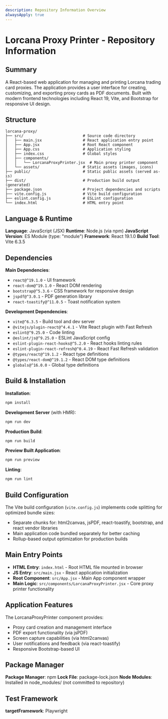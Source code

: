 ```yaml
---
description: Repository Information Overview
alwaysApply: true
---
```


# Lorcana Proxy Printer - Repository Information

## Summary
A React-based web application for managing and printing Lorcana trading card proxies. The application provides a user interface for creating, customizing, and exporting proxy cards as PDF documents. Built with modern frontend technologies including React 19, Vite, and Bootstrap for responsive UI design.

## Structure
```
lorcana-proxy/
├── src/                          # Source code directory
│   ├── main.jsx                  # React application entry point
│   ├── App.jsx                   # Root React component
│   ├── App.css                   # Application styling
│   ├── index.css                 # Global styles
│   ├── components/
│   │   └── LorcanaProxyPrinter.jsx  # Main proxy printer component
│   └── assets/                   # Static assets (images, icons)
├── public/                       # Static public assets (served as-is)
├── dist/                         # Production build output (generated)
├── package.json                  # Project dependencies and scripts
├── vite.config.js                # Vite build configuration
├── eslint.config.js              # ESLint configuration
└── index.html                    # HTML entry point
```

## Language & Runtime
**Language**: JavaScript (JSX)
**Runtime**: Node.js (via npm)
**JavaScript Version**: ES Module (type: "module")
**Framework**: React 19.1.0
**Build Tool**: Vite 6.3.5

## Dependencies
**Main Dependencies**:
- `react@^19.1.0` - UI framework
- `react-dom@^19.1.0` - React DOM rendering
- `bootstrap@^5.3.6` - CSS framework for responsive design
- `jspdf@^3.0.1` - PDF generation library
- `react-toastify@^11.0.5` - Toast notification system

**Development Dependencies**:
- `vite@^6.3.5` - Build tool and dev server
- `@vitejs/plugin-react@^4.4.1` - Vite React plugin with Fast Refresh
- `eslint@^9.25.0` - Code linting
- `@eslint/js@^9.25.0` - ESLint JavaScript config
- `eslint-plugin-react-hooks@^5.2.0` - React hooks linting rules
- `eslint-plugin-react-refresh@^0.4.19` - React Fast Refresh validation
- `@types/react@^19.1.2` - React type definitions
- `@types/react-dom@^19.1.2` - React DOM type definitions
- `globals@^16.0.0` - Global type definitions

## Build & Installation
**Installation**:
```bash
npm install
```

**Development Server** (with HMR):
```bash
npm run dev
```

**Production Build**:
```bash
npm run build
```

**Preview Built Application**:
```bash
npm run preview
```

**Linting**:
```bash
npm run lint
```

## Build Configuration
The Vite build configuration (`vite.config.js`) implements code splitting for optimized bundle sizes:
- Separate chunks for: html2canvas, jsPDF, react-toastify, bootstrap, and react vendor libraries
- Main application code bundled separately for better caching
- Rollup-based output optimization for production builds

## Main Entry Points
- **HTML Entry**: `index.html` - Root HTML file mounted in browser
- **JS Entry**: `src/main.jsx` - React application initialization
- **Root Component**: `src/App.jsx` - Main App component wrapper
- **Main Logic**: `src/components/LorcanaProxyPrinter.jsx` - Core proxy printer functionality

## Application Features
The LorcanaProxyPrinter component provides:
- Proxy card creation and management interface
- PDF export functionality (via jsPDF)
- Screen capture capabilities (via html2canvas)
- User notifications and feedback (via react-toastify)
- Responsive Bootstrap-based UI

## Package Manager
**Package Manager**: npm
**Lock File**: package-lock.json
**Node Modules**: Installed in node_modules/ (not committed to repository)

## Test Framework
**targetFramework**: Playwright
